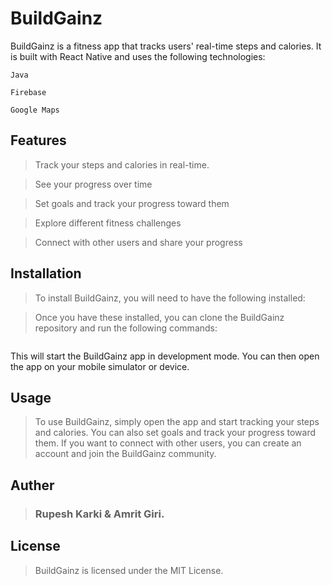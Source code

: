 # BuildGainz
BuildGainz is a fitness app that tracks users' real-time steps and calories. It is built with React Native and uses the following technologies:

`Java`

`Firebase `

`Google Maps 
`
## Features
> Track your steps and calories in real-time.

> See your progress over time

> Set goals and track your progress toward them

> Explore different fitness challenges

> Connect with other users and share your progress

## Installation
> To install BuildGainz, you will need to have the following installed:


> Once you have these installed, you can clone the BuildGainz repository and run the following commands:

```

```

This will start the BuildGainz app in development mode. You can then open the app on your mobile simulator or device.

## Usage
> To use BuildGainz, simply open the app and start tracking your steps and calories. You can also set goals and track your progress toward them. If you want to connect with other users, you can create an account and join the BuildGainz community.

## Auther 
>### Rupesh Karki & Amrit Giri.


## License
> BuildGainz is licensed under the MIT License.

